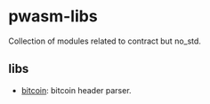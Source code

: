 # pwasm-libs

Collection of modules related to contract but no_std.

## libs
* [bitcoin](/bitcoin): bitcoin header parser.

